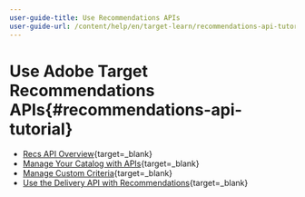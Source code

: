 ```yaml
---
user-guide-title: Use Recommendations APIs
user-guide-url: /content/help/en/target-learn/recommendations-api-tutorial/recs-api-overview.html
---
```


# Use Adobe Target Recommendations APIs{#recommendations-api-tutorial}

+ [Recs API Overview](https://developer.adobe.com/target/before-administer/recs-api/){target=_blank}
+ [Manage Your Catalog with APIs](https://developer.adobe.com/target/before-administer/recs-api/manage-catalog/){target=_blank}
+ [Manage Custom Criteria](https://developer.adobe.com/target/before-administer/recs-api/manage-custom-criteria/){target=_blank}
+ [Use the Delivery API with Recommendations](https://developer.adobe.com/target/before-administer/recs-api/fetch-recs-server-side-delivery-api/){target=_blank}

<!--+ [Debug API calls](6debug.md)
+ [Download the Calculated Recommendations CSV](7download-calc-recs-csv.md)-->

<!--
+ Managing your Catalog with APIs{#manage-catalog}
  + [Create and update items](manage-catalog/saveEntities.md)
  + [Delete items](manage-catalog/deleteEntities.md)
  + [Delete All Items](manage-catalog/concepts.md)
  + [Get item details](manage-catalog/base-implementation.md)
+ Managing Custom Criteria{#use-cases}
  + [Home Page](use-cases/home-page.md)
  + [Product Pages](use-cases/product-pages.md)
  + [Category Pages](use-cases/category-pages.md)
  + [Add to Cart Modals](use-cases/add-to-cart-modals.md)
  + [Cart Page](use-cases/cart-page.md)
  + [Order Confirmation Page](use-cases/order-confirmation-page.md)-->

